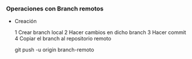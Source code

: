 ### Operaciones con Branch remotos

* Creación

	1 Crear branch local
	2 Hacer cambios en dicho branch
	3 Hacer commit
	4 Copiar el branch al repositorio remoto

	git push -u origin branch-remoto

